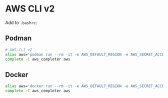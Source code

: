 # AWS CLI v2

Add to `.bashrc`:

## Podman

```bash
# AWS CLI v2
alias aws='podman run --rm -it -e AWS_DEFAULT_REGION -e AWS_SECRET_ACCESS_KEY -e AWS_ACCESS_KEY_ID -e AWS_SESSION_TOKEN -v ~/.aws:/root/.aws -v $(pwd):/aws amazon/aws-cli'
complete -C aws_completer aws
```

## Docker

```bash
alias aws='docker run --rm -it -e AWS_DEFAULT_REGION -e AWS_SECRET_ACCESS_KEY -e AWS_ACCESS_KEY_ID -e AWS_SESSION_TOKEN -v ~/.aws:/root/.aws -v $(pwd):/aws amazon/aws-cli'
complete -C aws_completer aws
```
